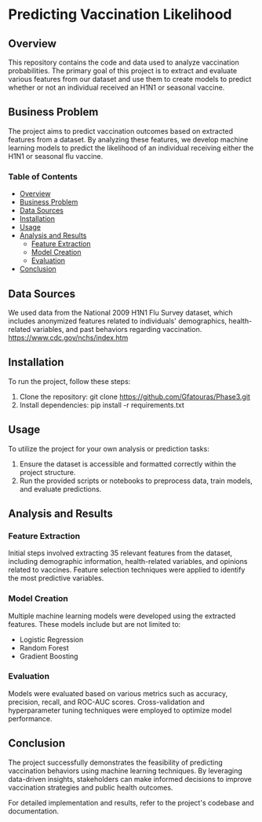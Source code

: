 # Predicting Vaccination Likelihood

## Overview

This repository contains the code and data used to analyze vaccination probabilities. The primary goal of this project is to extract and evaluate various features from our dataset and use them to create models to predict whether or not an individual received an H1N1 or seasonal vaccine.

## Business Problem

The project aims to predict vaccination outcomes based on extracted features from a dataset. By analyzing these features, we develop machine learning models to predict the likelihood of an individual receiving either the H1N1 or seasonal flu vaccine.

### Table of Contents

- [Overview](#overview)
- [Business Problem](#business-problem)
- [Data Sources](#data-sources)
- [Installation](#installation)
- [Usage](#usage)
- [Analysis and Results](#analysis-and-results)
  - [Feature Extraction](#feature-extraction)
  - [Model Creation](#model-creation)
  - [Evaluation](#evaluation)
- [Conclusion](#conclusion)

## Data Sources

We used data from the National 2009 H1N1 Flu Survey dataset, which includes anonymized features related to individuals' demographics, health-related variables, and past behaviors regarding vaccination. https://www.cdc.gov/nchs/index.htm

## Installation

To run the project, follow these steps:

1. Clone the repository: git clone https://github.com/Gfatouras/Phase3.git
2. Install dependencies: pip install -r requirements.txt

## Usage

To utilize the project for your own analysis or prediction tasks:

1. Ensure the dataset is accessible and formatted correctly within the project structure.
2. Run the provided scripts or notebooks to preprocess data, train models, and evaluate predictions.

## Analysis and Results

### Feature Extraction

Initial steps involved extracting 35 relevant features from the dataset, including demographic information, health-related variables, and opinions related to vaccines. Feature selection techniques were applied to identify the most predictive variables.

### Model Creation

Multiple machine learning models were developed using the extracted features. These models include but are not limited to:
- Logistic Regression
- Random Forest
- Gradient Boosting

### Evaluation

Models were evaluated based on various metrics such as accuracy, precision, recall, and ROC-AUC scores. Cross-validation and hyperparameter tuning techniques were employed to optimize model performance.

## Conclusion

The project successfully demonstrates the feasibility of predicting vaccination behaviors using machine learning techniques. By leveraging data-driven insights, stakeholders can make informed decisions to improve vaccination strategies and public health outcomes.

For detailed implementation and results, refer to the project's codebase and documentation.
